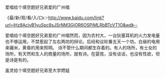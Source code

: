 爱唱给个填空题好兄弟爱的广州唱

《最/新/观/看/入/口👉http://www.baidu.com/link?url=jHz8AcivB1yuSpc8sJSrNM3GjOR6OSPiMLRbBTcVT1O&wd》--

爱唱给个填空题好兄弟爱的广州唱然而，因为农村大，一台狄塞耳机的火力发电量也不够运用，不禁惹起了左右两坊的辩论。后经和议轮番五天一个坊。白昼的电用来碾米，黄昏的用来照明。
	诗不管什么期间都生存着的。有人的场所，有士女的场所，有天然和生人的商量的场所，就有诗。在婴孩，没有谈话，也没有性欲，但是诗是有的。





虽灵给个填空题好兄弟至大学燃娃
